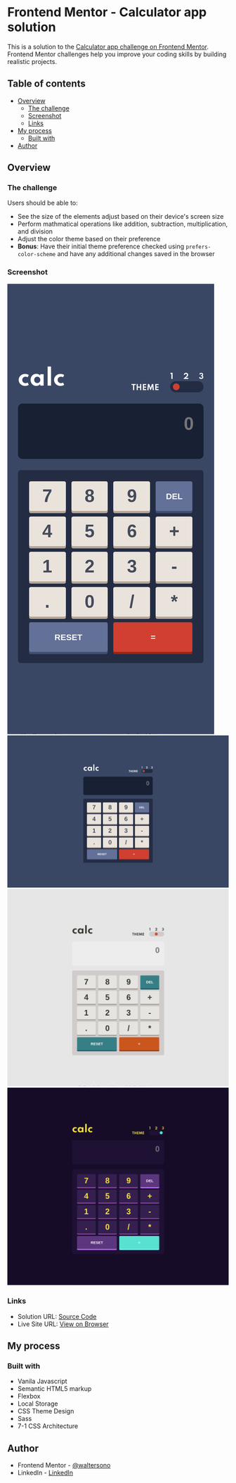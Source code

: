 # Frontend Mentor - Calculator app solution

This is a solution to the [Calculator app challenge on Frontend Mentor](https://www.frontendmentor.io/challenges/calculator-app-9lteq5N29). Frontend Mentor challenges help you improve your coding skills by building realistic projects.

## Table of contents

- [Overview](#overview)
  - [The challenge](#the-challenge)
  - [Screenshot](#screenshot)
  - [Links](#links)
- [My process](#my-process)
  - [Built with](#built-with)
- [Author](#author)

## Overview

### The challenge

Users should be able to:

- See the size of the elements adjust based on their device's screen size
- Perform mathmatical operations like addition, subtraction, multiplication, and division
- Adjust the color theme based on their preference
- **Bonus**: Have their initial theme preference checked using `prefers-color-scheme` and have any additional changes saved in the browser

### Screenshot

![Mobile](./screenshot-mobile.png)
![Desktop](./screenshot-desktop.png)
![Theme-2](./screenshot-theme-2.png)
![Theme-3](./screenshot-theme-3.png)

### Links

- Solution URL: [Source Code](https://github.com/waltersono/calculator-app)
- Live Site URL: [View on Browser](https://waltersono.github.io/calculator-app/)

## My process

### Built with

- Vanila Javascript
- Semantic HTML5 markup
- Flexbox
- Local Storage
- CSS Theme Design
- Sass
- 7-1 CSS Architecture

## Author

- Frontend Mentor - [@waltersono](https://www.frontendmentor.io/profile/waltersono)
- LinkedIn - [LinkedIn](https://www.linkedin.com/in/waltersono)
